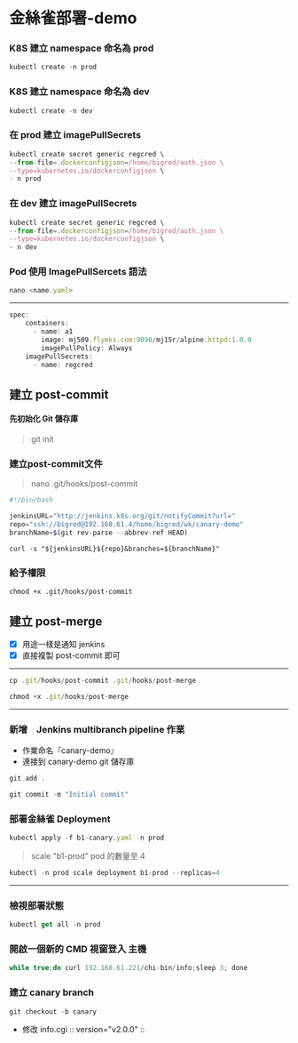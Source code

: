 # 金絲雀部署-demo

### K8S 建立 namespace 命名為 prod
```js
kubectl create -n prod
```
### K8S 建立 namespace 命名為 dev
```js
kubectl create -n dev
```

### 在 prod 建立 imagePullSecrets
```js
kubectl create secret generic regcred \
--from-file=.dockerconfigjson=/home/bigred/auth.json \
--type=kubernetes.io/dockerconfigjson \
- n prod
```
### 在 dev 建立 imagePullSecrets
```js
kubectl create secret generic regcred \
--from-file=.dockerconfigjson=/home/bigred/auth.json \
--type=kubernetes.io/dockerconfigjson \
- n dev
```

### Pod 使用 ImagePullSercets 語法
```js
nano <name.yaml>
```
----
```js
spec:
    containers:
      - name: a1
        image: mj509.flymks.com:9090/mj15r/alpine.httpd:1.0.0
        imagePullPolicy: Always
    imagePullSecrets:
      - name: regcred
```

## 建立 post-commit
#### 先初始化 Git 儲存庫
> git init
### 建立post-commit文件  
>nano .git/hooks/post-commit
```js  
#!/bin/bash

jenkinsURL="http://jenkins.k8s.org/git/notifyCommit?url="
repo="ssh://bigred@192.168.61.4/home/bigred/wk/canary-demo"
branchName=$(git rev-parse --abbrev-ref HEAD)
```
    curl -s "${jenkinsURL}${repo}&branches=${branchName}"

### 給予權限
    chmod +x .git/hooks/post-commit


## 建立 post-merge
 - [x] 用途一樣是通知 jenkins
 - [x] 直接複製 post-commit 即可
---
```js
cp .git/hooks/post-commit .git/hooks/post-merge
```
```js
chmod +x .git/hooks/post-merge
```
---
### 新增　Jenkins multibranch pipeline 作業
  * 作業命名『canary-demo』
  * 連接到 canary-demo git 儲存庫
```js
git add .
```
```js
git commit -m "Initial commit"
```

### 部署金絲雀 Deployment
```js
kubectl apply -f b1-canary.yaml -n prod
```

> scale "b1-prod" pod 的數量至 4
```js
kubectl -n prod scale deployment b1-prod --replicas=4
```
---
### 檢視部署狀態
```js
kubectl get all -n prod
```

### 開啟一個新的 CMD 視窗登入 主機
```js
while true;do curl 192.168.61.221/chi-bin/info;sleep 3; done
```

### 建立 canary branch
```js
git checkout -b canary
```

* 修改 info.cgi
    ::
version="v2.0.0" 
    ::